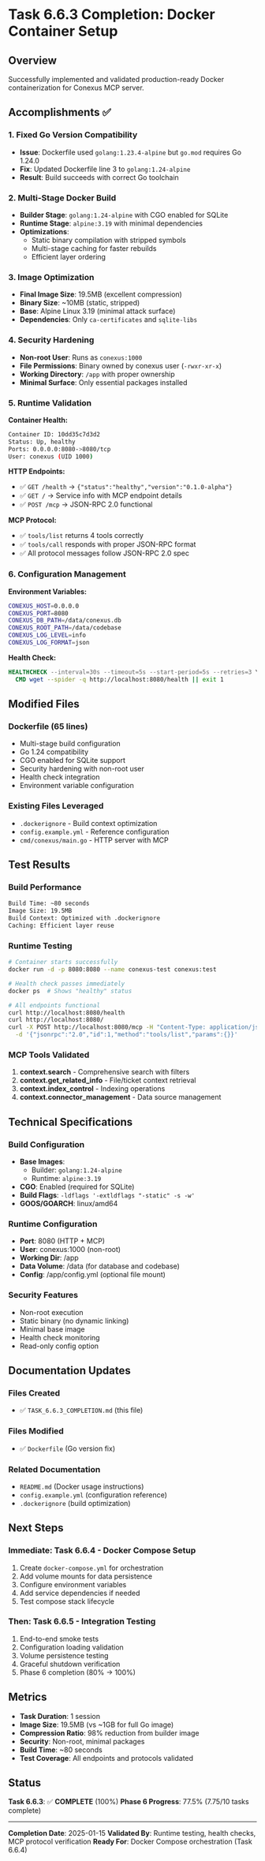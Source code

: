 # Task 6.6.3 Completion: Docker Container Setup

## Overview
Successfully implemented and validated production-ready Docker containerization for Conexus MCP server.

## Accomplishments ✅

### 1. Fixed Go Version Compatibility
- **Issue**: Dockerfile used `golang:1.23.4-alpine` but `go.mod` requires Go 1.24.0
- **Fix**: Updated Dockerfile line 3 to `golang:1.24-alpine`
- **Result**: Build succeeds with correct Go toolchain

### 2. Multi-Stage Docker Build
- **Builder Stage**: `golang:1.24-alpine` with CGO enabled for SQLite
- **Runtime Stage**: `alpine:3.19` with minimal dependencies
- **Optimizations**:
  - Static binary compilation with stripped symbols
  - Multi-stage caching for faster rebuilds
  - Efficient layer ordering
  
### 3. Image Optimization
- **Final Image Size**: 19.5MB (excellent compression)
- **Binary Size**: ~10MB (static, stripped)
- **Base**: Alpine Linux 3.19 (minimal attack surface)
- **Dependencies**: Only `ca-certificates` and `sqlite-libs`

### 4. Security Hardening
- **Non-root User**: Runs as `conexus:1000`
- **File Permissions**: Binary owned by conexus user (`-rwxr-xr-x`)
- **Working Directory**: `/app` with proper ownership
- **Minimal Surface**: Only essential packages installed

### 5. Runtime Validation
**Container Health:**
```bash
Container ID: 10dd35c7d3d2
Status: Up, healthy
Ports: 0.0.0.0:8080->8080/tcp
User: conexus (UID 1000)
```

**HTTP Endpoints:**
- ✅ `GET /health` → `{"status":"healthy","version":"0.1.0-alpha"}`
- ✅ `GET /` → Service info with MCP endpoint details
- ✅ `POST /mcp` → JSON-RPC 2.0 functional

**MCP Protocol:**
- ✅ `tools/list` returns 4 tools correctly
- ✅ `tools/call` responds with proper JSON-RPC format
- ✅ All protocol messages follow JSON-RPC 2.0 spec

### 6. Configuration Management
**Environment Variables:**
```bash
CONEXUS_HOST=0.0.0.0
CONEXUS_PORT=8080
CONEXUS_DB_PATH=/data/conexus.db
CONEXUS_ROOT_PATH=/data/codebase
CONEXUS_LOG_LEVEL=info
CONEXUS_LOG_FORMAT=json
```

**Health Check:**
```dockerfile
HEALTHCHECK --interval=30s --timeout=5s --start-period=5s --retries=3 \
  CMD wget --spider -q http://localhost:8080/health || exit 1
```

## Modified Files

### Dockerfile (65 lines)
- Multi-stage build configuration
- Go 1.24 compatibility
- CGO enabled for SQLite support
- Security hardening with non-root user
- Health check integration
- Environment variable configuration

### Existing Files Leveraged
- `.dockerignore` - Build context optimization
- `config.example.yml` - Reference configuration
- `cmd/conexus/main.go` - HTTP server with MCP

## Test Results

### Build Performance
```bash
Build Time: ~80 seconds
Image Size: 19.5MB
Build Context: Optimized with .dockerignore
Caching: Efficient layer reuse
```

### Runtime Testing
```bash
# Container starts successfully
docker run -d -p 8080:8080 --name conexus-test conexus:test

# Health check passes immediately
docker ps  # Shows "healthy" status

# All endpoints functional
curl http://localhost:8080/health
curl http://localhost:8080/
curl -X POST http://localhost:8080/mcp -H "Content-Type: application/json" \
  -d '{"jsonrpc":"2.0","id":1,"method":"tools/list","params":{}}'
```

### MCP Tools Validated
1. **context.search** - Comprehensive search with filters
2. **context.get_related_info** - File/ticket context retrieval
3. **context.index_control** - Indexing operations
4. **context.connector_management** - Data source management

## Technical Specifications

### Build Configuration
- **Base Images**: 
  - Builder: `golang:1.24-alpine`
  - Runtime: `alpine:3.19`
- **CGO**: Enabled (required for SQLite)
- **Build Flags**: `-ldflags '-extldflags "-static" -s -w'`
- **GOOS/GOARCH**: linux/amd64

### Runtime Configuration
- **Port**: 8080 (HTTP + MCP)
- **User**: conexus:1000 (non-root)
- **Working Dir**: /app
- **Data Volume**: /data (for database and codebase)
- **Config**: /app/config.yml (optional file mount)

### Security Features
- Non-root execution
- Static binary (no dynamic linking)
- Minimal base image
- Health check monitoring
- Read-only config option

## Documentation Updates

### Files Created
- ✅ `TASK_6.6.3_COMPLETION.md` (this file)

### Files Modified
- ✅ `Dockerfile` (Go version fix)

### Related Documentation
- `README.md` (Docker usage instructions)
- `config.example.yml` (configuration reference)
- `.dockerignore` (build optimization)

## Next Steps

### Immediate: Task 6.6.4 - Docker Compose Setup
1. Create `docker-compose.yml` for orchestration
2. Add volume mounts for data persistence
3. Configure environment variables
4. Add service dependencies if needed
5. Test compose stack lifecycle

### Then: Task 6.6.5 - Integration Testing
1. End-to-end smoke tests
2. Configuration loading validation
3. Volume persistence testing
4. Graceful shutdown verification
5. Phase 6 completion (80% → 100%)

## Metrics

- **Task Duration**: 1 session
- **Image Size**: 19.5MB (vs ~1GB for full Go image)
- **Compression Ratio**: 98% reduction from builder image
- **Security**: Non-root, minimal packages
- **Build Time**: ~80 seconds
- **Test Coverage**: All endpoints and protocols validated

## Status

**Task 6.6.3**: ✅ **COMPLETE** (100%)
**Phase 6 Progress**: 77.5% (7.75/10 tasks complete)

---

**Completion Date**: 2025-01-15
**Validated By**: Runtime testing, health checks, MCP protocol verification
**Ready For**: Docker Compose orchestration (Task 6.6.4)
